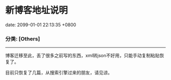 # 新博客地址说明
date:   2099-01-01 22:13:35 +0800
### 分类: [Others]
---

博客迁移至此，丢了很多之前写的东西，xml转json不好用，只能手动复制粘贴恢复了。

目前只恢复了几篇，从搜索引擎过来的朋友，请见谅。